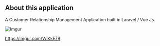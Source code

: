 ## About this application
A Customer Relationship Management Application built in Laravel / Vue Js.

![Imgur](https://i.imgur.com/WlKkE7B.png)

https://imgur.com/WlKkE7B

